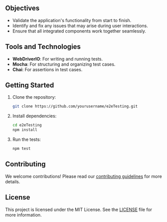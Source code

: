 ## Objectives

- Validate the application's functionality from start to finish.
- Identify and fix any issues that may arise during user interactions.
- Ensure that all integrated components work together seamlessly.

## Tools and Technologies

- **WebDriverIO**: For writing and running tests.
- **Mocha**: For structuring and organizing test cases.
- **Chai**: For assertions in test cases.

## Getting Started

1. Clone the repository:
    ```bash
    git clone https://github.com/yourusername/e2eTesting.git
    ```
2. Install dependencies:
    ```bash
    cd e2eTesting
    npm install
    ```
3. Run the tests:
    ```bash
    npm test
    ```

## Contributing

We welcome contributions! Please read our [contributing guidelines](CONTRIBUTING.md) for more details.

## License

This project is licensed under the MIT License. See the [LICENSE](LICENSE) file for more information.